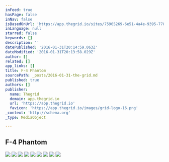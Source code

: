 ```yaml
---
inFeed: true
hasPage: false
inNav: false
isBasedOnUrl: 'https://app.thegrid.io/sites/75965269-6e51-4a4e-9395-7785c9aaa010'
inLanguage: null
starred: false
keywords: []
description: ''
datePublished: '2016-01-31T20:14:59.063Z'
dateModified: '2016-01-31T20:13:58.029Z'
author: []
related: []
app_links: []
title: F-4 Phantom
sourcePath: _posts/2016-01-31-the-grid.md
published: true
authors: []
publisher:
  name: Thegrid
  domain: app.thegrid.io
  url: 'https://app.thegrid.io'
  favicon: 'https://app.thegrid.io/images/grid-logo-16.png'
_context: 'http://schema.org'
_type: MediaObject

---
```

<article style=""><h1>F-4 Phantom</h1></article>

![](https://the-grid-user-content.s3-us-west-2.amazonaws.com/e1423ba3-0d24-4473-b806-32afb3413cee.jpg)
![](https://the-grid-user-content.s3-us-west-2.amazonaws.com/1996e230-7bd0-40d6-98fd-9f398f3ccd54.jpg)
![](https://the-grid-user-content.s3-us-west-2.amazonaws.com/4b90b289-72ce-452b-a094-d76f9dea2452.jpg)
![](https://the-grid-user-content.s3-us-west-2.amazonaws.com/de52cd4d-8a1f-4ce0-ba8a-ce444aaa98df.jpg)
![](https://the-grid-user-content.s3-us-west-2.amazonaws.com/3427c7ac-7430-4e06-97b9-5eefc6d55d86.jpg)
![](https://the-grid-user-content.s3-us-west-2.amazonaws.com/68d977f6-21a5-40a9-a104-c5fab42c00aa.jpg)
![](https://the-grid-user-content.s3-us-west-2.amazonaws.com/1d4bacb7-82a5-46b1-a442-5467a75a01b9.jpg)
![](https://the-grid-user-content.s3-us-west-2.amazonaws.com/220cd815-947d-4663-8100-1ac49300756e.jpg)
![](https://the-grid-user-content.s3-us-west-2.amazonaws.com/69910075-23cf-4520-b2f6-ce7820f28f89.jpg)